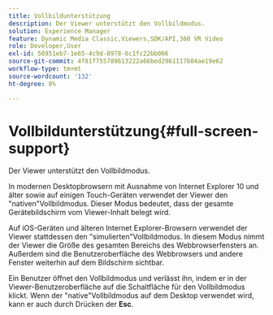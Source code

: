 ```yaml
---
title: Vollbildunterstützung
description: Der Viewer unterstützt den Vollbildmodus.
solution: Experience Manager
feature: Dynamic Media Classic,Viewers,SDK/API,360 VR Video
role: Developer,User
exl-id: 56951eb7-1e65-4c9d-8978-6c1fc22bb066
source-git-commit: 4f81f755789613222a66bed2961117604ae19e62
workflow-type: tm+mt
source-wordcount: '132'
ht-degree: 0%

---
```


# Vollbildunterstützung{#full-screen-support}

Der Viewer unterstützt den Vollbildmodus.

In modernen Desktopbrowsern mit Ausnahme von Internet Explorer 10 und älter sowie auf einigen Touch-Geräten verwendet der Viewer den &quot;nativen&quot;Vollbildmodus. Dieser Modus bedeutet, dass der gesamte Gerätebildschirm vom Viewer-Inhalt belegt wird.

Auf iOS-Geräten und älteren Internet Explorer-Browsern verwendet der Viewer stattdessen den &quot;simulierten&quot;Vollbildmodus. In diesem Modus nimmt der Viewer die Größe des gesamten Bereichs des Webbrowserfensters an. Außerdem sind die Benutzeroberfläche des Webbrowsers und andere Fenster weiterhin auf dem Bildschirm sichtbar.

Ein Benutzer öffnet den Vollbildmodus und verlässt ihn, indem er in der Viewer-Benutzeroberfläche auf die Schaltfläche für den Vollbildmodus klickt. Wenn der &quot;native&quot;Vollbildmodus auf dem Desktop verwendet wird, kann er auch durch Drücken der **Esc**.
